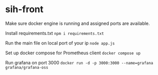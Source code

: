 # sih-front

Make sure docker engine is running and assigned ports are available.

Install requirements.txt
`npm i requirements.txt`

Run the main file on local port of your ip
`node app.js`

Set up docker compose for Prometheus client
`docker compose up`

Run grafana on port 3000
`docker run -d -p 3000:3000 --name=grafana grafana/grafana-oss`
